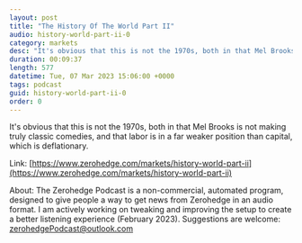 ```yaml
---
layout: post
title: "The History Of The World Part II"
audio: history-world-part-ii-0
category: markets
desc: "It's obvious that this is not the 1970s, both in that Mel Brooks is not making truly classic comedies, and that labor is in a far weaker position than capital, which is deflationary."
duration: 00:09:37
length: 577
datetime: Tue, 07 Mar 2023 15:06:00 +0000
tags: podcast
guid: history-world-part-ii-0
order: 0
---
```

It's obvious that this is not the 1970s, both in that Mel Brooks is not making truly classic comedies, and that labor is in a far weaker position than capital, which is deflationary.

Link: [https://www.zerohedge.com/markets/history-world-part-ii](https://www.zerohedge.com/markets/history-world-part-ii)

About: The Zerohedge Podcast is a non-commercial, automated program, designed to give people a way to get news from Zerohedge in an audio format.  I am actively working on tweaking and improving the setup to create a better listening experience (February 2023).  Suggestions are welcome: [zerohedgePodcast@outlook.com](mailto:zerohedgePodcast@outlook.com)